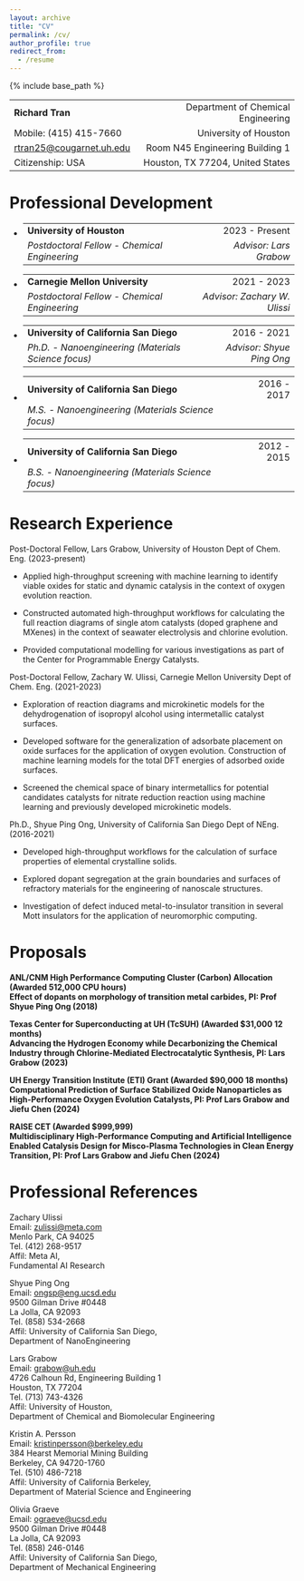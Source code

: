 ```yaml
---
layout: archive
title: "CV"
permalink: /cv/
author_profile: true
redirect_from:
  - /resume
---
```


{% include base_path %}

|                          |                                    |
|:-------------------------|-----------------------------------:|
| **Richard Tran**         | Department of Chemical Engineering |
| Mobile: (415) 415-7660   |              University of Houston |
| rtran25@cougarnet.uh.edu |    Room N45 Engineering Building 1 |
| Citizenship: USA         |   Houston, TX 77204, United States |

#   Professional Development

-   |                                              |                        |
    |:---------------------------------------------|-----------------------:|
    | **University of Houston**                    |         2023 - Present |
    | *Postdoctoral Fellow - Chemical Engineering* | *Advisor: Lars Grabow* |

<!-- -->

-   |                                              |                              |
    |:---------------------------------------------|-----------------------------:|
    | **Carnegie Mellon University**               |                  2021 - 2023 |
    | *Postdoctoral Fellow - Chemical Engineering* | *Advisor: Zachary W. Ulissi* |

<!-- -->

-   |  |  |
    |:---|---:|
    | **University of California San Diego** | 2016 - 2021 |
    | *Ph.D. - Nanoengineering (Materials Science focus)* | *Advisor: Shyue Ping Ong* |

<!-- -->

-   |                                                    |             |
    |:---------------------------------------------------|------------:|
    | **University of California San Diego**             | 2016 - 2017 |
    | *M.S. - Nanoengineering (Materials Science focus)* |             |

<!-- -->

-   |                                                    |             |
    |:---------------------------------------------------|------------:|
    | **University of California San Diego**             | 2012 - 2015 |
    | *B.S. - Nanoengineering (Materials Science focus)* |             |

# Research Experience

Post-Doctoral Fellow, Lars Grabow, University of Houston Dept of Chem.
Eng. (2023-present)

-   Applied high-throughput screening with machine learning to identify
    viable oxides for static and dynamic catalysis in the context of
    oxygen evolution reaction.

-   Constructed automated high-throughput workflows for calculating the
    full reaction diagrams of single atom catalysts (doped graphene and
    MXenes) in the context of seawater electrolysis and chlorine
    evolution.

-   Provided computational modelling for various investigations as part
    of the Center for Programmable Energy Catalysts.

Post-Doctoral Fellow, Zachary W. Ulissi, Carnegie Mellon University Dept
of Chem. Eng. (2021-2023)

-   Exploration of reaction diagrams and microkinetic models for the
    dehydrogenation of isopropyl alcohol using intermetallic catalyst
    surfaces.

-   Developed software for the generalization of adsorbate placement on
    oxide surfaces for the application of oxygen evolution. Construction
    of machine learning models for the total DFT energies of adsorbed
    oxide surfaces.

-   Screened the chemical space of binary intermetallics for potential
    candidates catalysts for nitrate reduction reaction using machine
    learning and previously developed microkinetic models.

Ph.D., Shyue Ping Ong, University of California San Diego Dept of NEng.
(2016-2021)

-   Developed high-throughput workflows for the calculation of surface
    properties of elemental crystalline solids.

-   Explored dopant segregation at the grain boundaries and surfaces of
    refractory materials for the engineering of nanoscale structures.

-   Investigation of defect induced metal-to-insulator transition in
    several Mott insulators for the application of neuromorphic
    computing.

# Proposals

**ANL/CNM High Performance Computing Cluster (Carbon) Allocation
**(Awarded 512,000 CPU hours)**  
Effect of dopants on morphology of transition metal carbides, PI: Prof
Shyue Ping Ong (2018)**

**Texas Center for Superconducting at UH (TcSUH) **(Awarded $31,000 12
months)**  
Advancing the Hydrogen Economy while Decarbonizing the Chemical Industry
through Chlorine-Mediated Electrocatalytic Synthesis, PI: Lars Grabow
(2023)**

**UH Energy Transition Institute (ETI) Grant (Awarded $90,000 18
months)  
Computational Prediction of Surface Stabilized Oxide Nanoparticles as
High-Performance Oxygen Evolution Catalysts, PI: Prof Lars Grabow and
Jiefu Chen (2024)**

**RAISE CET (Awarded $999,999)  
Multidisciplinary High-Performance Computing and Artificial Intelligence
Enabled Catalysis Design for Misco-Plasma Technologies in Clean Energy
Transition, PI: Prof Lars Grabow and Jiefu Chen (2024)**

# Professional References

Zachary Ulissi  
Email: zulissi@meta.com  
Menlo Park, CA 94025  
Tel. (412) 268-9517  
Affil: Meta AI,  
Fundamental AI Research

Shyue Ping Ong  
Email: ongsp@eng.ucsd.edu  
9500 Gilman Drive #0448  
La Jolla, CA 92093  
Tel. (858) 534-2668  
Affil: University of California San Diego,  
Department of NanoEngineering

Lars Grabow  
Email: grabow@uh.edu  
4726 Calhoun Rd, Engineering Building 1  
Houston, TX 77204  
Tel. (713) 743-4326  
Affil: University of Houston,  
Department of Chemical and Biomolecular Engineering

Kristin A. Persson  
Email: kristinpersson@berkeley.edu  
384 Hearst Memorial Mining Building  
Berkeley, CA 94720-1760  
Tel. (510) 486-7218  
Affil: University of California Berkeley,  
Department of Material Science and Engineering

Olivia Graeve  
Email: ograeve@ucsd.edu  
9500 Gilman Drive #0448  
La Jolla, CA 92093  
Tel. (858) 246-0146  
Affil: University of California San Diego,  
Department of Mechanical Engineering